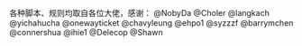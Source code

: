 各种脚本、规则均取自各位大佬，感谢： @NobyDa @Choler @langkach @yichahucha @onewayticket @chavyleung @ehpo1 @syzzzf @barrymchen @connershua @ihie1 @Delecop @Shawn
